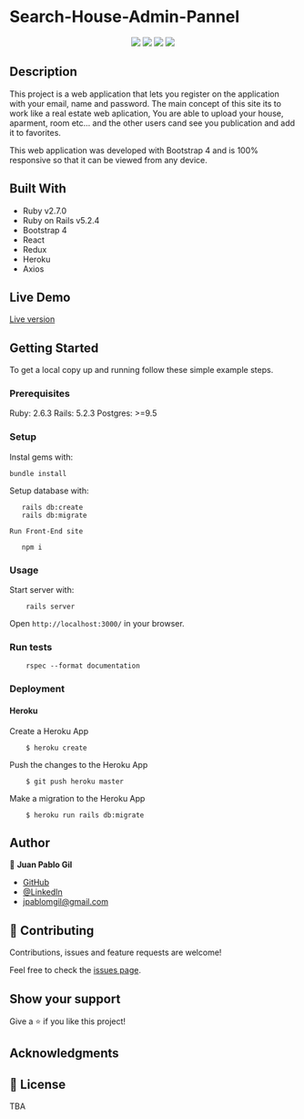 # Search-House-Admin-Pannel



<p align="center">
    <img src="app/assets/images/demo-1.png">
    <img src="app/assets/images/demo-2.png">
    <img src="app/assets/images/demo-3.png">
    <img src="app/assets/images/demo-4.png">
</p>

## Description 

This project is a web application that lets you register on the application with your email, name and password. The main concept of this site its to work like a real estate web aplication, You are able to upload your house, aparment, room etc... and the other users cand see you publication and add it to favorites.

This web application was developed with Bootstrap 4 and is 100% responsive so that it can be viewed from any device.

## Built With

- Ruby v2.7.0
- Ruby on Rails v5.2.4
- Bootstrap 4
- React
- Redux 
- Heroku 
- Axios

## Live Demo

[Live version](https://evening-shelf-89334.herokuapp.com/)


## Getting Started

To get a local copy up and running follow these simple example steps.

### Prerequisites

Ruby: 2.6.3
Rails: 5.2.3
Postgres: >=9.5

### Setup

Instal gems with:

```
bundle install
```

Setup database with:

```
   rails db:create
   rails db:migrate
```
    Run Front-End site

```
   npm i 
```


### Usage

Start server with:

```
    rails server
```

Open `http://localhost:3000/` in your browser.

### Run tests

```
    rspec --format documentation
```


### Deployment

#### Heroku

  Create a Heroku App

  ```
      $ heroku create
  ```
  Push the changes to the Heroku App

  ```
      $ git push heroku master
  ```

  Make a migration to the Heroku App

  ```
      $ heroku run rails db:migrate
  ```


## Author

👤 **Juan Pablo Gil**

- [GitHub](https://github.com/JuanPabloGil )
- [@LinkedIn](https://www.linkedin.com/in/juan-pablo-gil-1321a515a/)
- jpablomgil@gmail.com


## 🤝 Contributing

Contributions, issues and feature requests are welcome!

Feel free to check the [issues page](issues/).

## Show your support

Give a ⭐️ if you like this project!


## Acknowledgments
 

## 📝 License

TBA